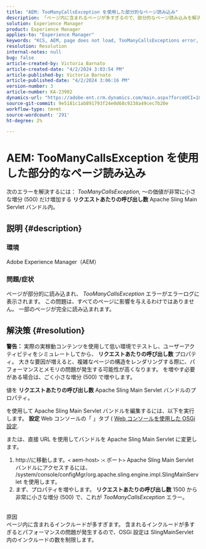 ```yaml
---
title: "AEM: TooManyCallsException を使用した部分的なページ読み込み"
description: 「ページ内に含まれるページが多すぎるので、部分的なページ読み込みを解決する方法を説明します。」
solution: Experience Manager
product: Experience Manager
applies-to: "Experience Manager"
keywords: "KCS, AEM, page does not load, TooManyCallsExceptions error, TooManyCallsExceptions, Adobe Experience Manager，トラブルシューティング，Experience Manager"
resolution: Resolution
internal-notes: null
bug: false
article-created-by: Victoria Barnato
article-created-date: "4/2/2024 3:03:54 PM"
article-published-by: Victoria Barnato
article-published-date: "4/2/2024 3:06:16 PM"
version-number: 3
article-number: KA-23902
dynamics-url: "https://adobe-ent.crm.dynamics.com/main.aspx?forceUCI=1&pagetype=entityrecord&etn=knowledgearticle&id=80c71e33-02f1-ee11-904b-6045bd04ed02"
source-git-commit: 9e5181c1ab891793f24e0d68c9238a49cec7b20e
workflow-type: tm+mt
source-wordcount: '291'
ht-degree: 2%

---
```


# AEM: TooManyCallsException を使用した部分的なページ読み込み


次のエラーを解決するには： *TooManyCallsException,* ～の価値が非常に小さな増分 (500) だけ増加する <b>リクエストあたりの呼び出し数</b> Apache Sling Main Servlet バンドル内。

## 説明 {#description}


### 環境

Adobe Experience Manager（AEM）

### 問題/症状

ページが部分的に読み込まれ、 *TooManyCallsException* エラーがエラーログに表示されます。 この問題は、すべてのページに影響を与えるわけではありません。 一部のページが完全に読み込まれます。


## 解決策 {#resolution}


<b>警告： </b>実際の実稼動コンテンツを使用して低い環境でテストし、ユーザーアクティビティをシミュレートしてから、 <b>リクエストあたりの呼び出し数</b> プロパティ。 大きな要因が増えると、複雑なページの構造をレンダリングする際に、パフォーマンスとメモリの問題が発生する可能性が高くなります。 を増やす必要がある場合は、ごく小さな増分 (500) で増やします。 

値を <b>リクエストあたりの呼び出し数</b> Apache Sling Main Servlet バンドルのプロパティ。

を使用して Apache Sling Main Servlet バンドルを編集するには、以下を実行します。 <b>設定</b> Web コンソールの「 」タブ ( [Web コンソールを使用した OSGi 設定](https://experienceleague.adobe.com/en/docs/experience-manager-65/content/implementing/deploying/configuring/configuring-osgi#osgi-configuration-with-the-web-console).

または、直接 URL を使用してバンドルを Apache Sling Main Servlet に変更します。

1. http://に移動します。`<` aem-host`>` :`<` ポート`>` Apache Sling Main Servlet バンドルにアクセスするには、 /system/console/configMgr/org.apache.sling.engine.impl.SlingMainServlet を使用します。
2. まず、プロパティを増やします。 <b>リクエストあたりの呼び出し数</b> 1500 から非常に小さな増分 (500) で、これが *TooManyCallsException* エラー。

<br>原因<br>
ページ内に含まれるインクルードが多すぎます。 含まれるインクルードが多すぎるとパフォーマンスの問題が発生するので、OSGi 設定は SlingMainServlet 内のインクルードの数を制限します。

